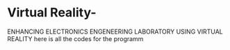 # Virtual Reality-
ENHANCING ELECTRONICS ENGENEERING LABORATORY USING VIRTUAL REALITY
here is all the codes for the programm 
